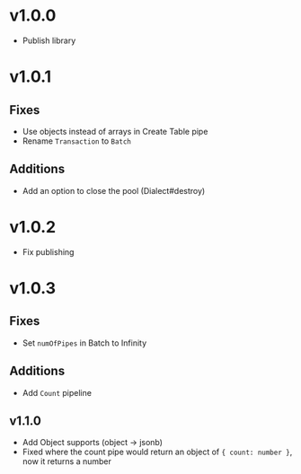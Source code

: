 # v1.0.0
- Publish library

# v1.0.1
## Fixes
- Use objects instead of arrays in Create Table pipe
- Rename `Transaction` to `Batch`

## Additions
- Add an option to close the pool (Dialect#destroy)

# v1.0.2
- Fix publishing

# v1.0.3
## Fixes
- Set `numOfPipes` in Batch to Infinity

## Additions
- Add `Count` pipeline

## v1.1.0
- Add Object supports (object -> jsonb)
- Fixed where the count pipe would return an object of `{ count: number }`, now it returns a number